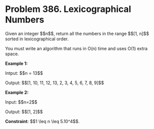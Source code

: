 # Problem 386. Lexicographical Numbers

<html lang="en">


<body>
    <p> Given an integer $$n$$, return all the numbers in the range $$[1, n]$$ sorted in lexicographical order.</p>
    <p> You must write an algorithm that runs in O(n) time and uses O(1) extra space.</p>
    <p><b>Example 1:</b></p>
    <p> Intput: $$n = 13$$ </p>
    <p> Output: $$[1, 10, 11, 12, 13, 2, 3, 4, 5, 6, 7, 8, 9]$$</p>
    <p><b>Example 2:</b></p>
    <p>Input: $$n=2$$</p>
    <p>Output: $$[1, 2]$$</p>
    <p><b>Constraint</b>: $$1 \leq n \leq 5.10^4$$.</p>
</body>
